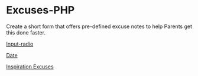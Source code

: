 # Excuses-PHP

Create a short form that offers pre-defined excuse notes to help Parents get this done faster.


[Input-radio](https://stackoverflow.com/questions/49966948/how-to-submit-form-with-multiple-groups-of-radio-buttons)


[Date](https://www.w3schools.com/php/func_date_date.asp)


[Inspiration Excuses](https://www.adobe.com/fr/creativecloud/design/discover/typesetting.html#:\~:text=On%20parle%20de%20typographie%2C%20de,chiffres%2C%20et%20autres%20caract%C3%A8res%20sp%C3%A9ciaux.)





